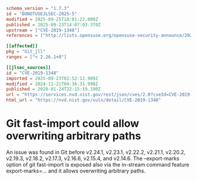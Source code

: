 ```toml
schema_version = "1.7.3"
id = "DONOTUSEJLSEC-2025-5"
modified = 2025-09-25T18:01:22.000Z
published = 2025-09-23T14:07:03.370Z
upstream = ["CVE-2019-1348"]
references = ["http://lists.opensuse.org/opensuse-security-announce/2020-01/msg00056.html", "http://lists.opensuse.org/opensuse-security-announce/2020-05/msg00003.html", "https://access.redhat.com/errata/RHSA-2020:0228", "https://lore.kernel.org/git/xmqqr21cqcn9.fsf%40gitster-ct.c.googlers.com/T/#u", "https://public-inbox.org/git/xmqqr21cqcn9.fsf%40gitster-ct.c.googlers.com/", "https://security.gentoo.org/glsa/202003-30", "https://security.gentoo.org/glsa/202003-42", "https://support.apple.com/kb/HT210729", "http://lists.opensuse.org/opensuse-security-announce/2020-01/msg00056.html", "http://lists.opensuse.org/opensuse-security-announce/2020-05/msg00003.html", "https://access.redhat.com/errata/RHSA-2020:0228", "https://lore.kernel.org/git/xmqqr21cqcn9.fsf%40gitster-ct.c.googlers.com/T/#u", "https://public-inbox.org/git/xmqqr21cqcn9.fsf%40gitster-ct.c.googlers.com/", "https://security.gentoo.org/glsa/202003-30", "https://security.gentoo.org/glsa/202003-42", "https://support.apple.com/kb/HT210729"]

[[affected]]
pkg = "Git_jll"
ranges = ["< 2.26.1+0"]

[[jlsec_sources]]
id = "CVE-2019-1348"
imported = 2025-09-23T02:52:12.909Z
modified = 2024-11-21T04:36:31.990Z
published = 2020-01-24T22:15:19.190Z
url = "https://services.nvd.nist.gov/rest/json/cves/2.0?cveId=CVE-2019-1348"
html_url = "https://nvd.nist.gov/vuln/detail/CVE-2019-1348"
```

# Git fast-import could allow overwriting arbitrary paths

An issue was found in Git before v2.24.1, v2.23.1, v2.22.2, v2.21.1, v2.20.2, v2.19.3, v2.18.2, v2.17.3, v2.16.6, v2.15.4, and v2.14.6. The –export-marks option of git fast-import is exposed also via the in-stream command feature export-marks=... and it allows overwriting arbitrary paths.


